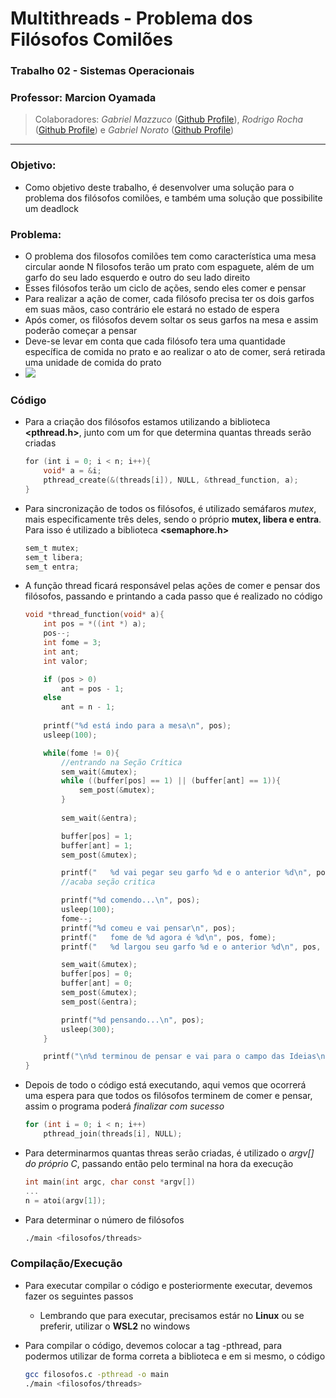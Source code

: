# Multithreads - Problema dos Filósofos Comilões

### Trabalho 02 - Sistemas Operacionais
### Professor: Marcion Oyamada

>Colaboradores: *Gabriel Mazzuco* ([Github Profile](https://github.com/gabrielmazz)), *Rodrigo Rocha* ([Github Profile](https://github.com/Rodrigo2603)) e *Gabriel Norato* ([Github Profile](https://github.com/iMaGiNaTrOn))
---

### Objetivo:
- Como objetivo deste trabalho, é desenvolver uma solução para o problema dos filósofos comilões, e também uma solução que possibilite um deadlock

### Problema:
- O problema dos filosofos comilões tem como característica uma mesa circular aonde N filosofos terão um prato com espaguete, além de um garfo do seu lado esquerdo e outro do seu lado direito
- Esses filósofos terão um ciclo de ações, sendo eles comer e pensar
- Para realizar a ação de comer, cada filósofo precisa ter os dois garfos em suas mãos, caso contrário ele estará no estado de espera
- Após comer, os filósofos devem soltar os seus garfos na mesa e assim poderão começar a pensar
- Deve-se levar em conta que cada filósofo tera uma quantidade específica de comida no prato e ao realizar o ato de comer, será retirada uma unidade de comida do prato
- ![](https://blog.pantuza.com/uploads/675a2863bab6e110511e5925c4c339ee12e2d94e)

### Código

- Para a criação dos filósofos estamos utilizando a biblioteca **<pthread.h>**, junto com um for que determina quantas threads serão criadas

	```c
	for (int i = 0; i < n; i++){
		void* a = &i;
		pthread_create(&(threads[i]), NULL, &thread_function, a);
	}
	```

- Para sincronização de todos os filósofos, é utilizado semáfaros *mutex*, mais especificamente três deles, sendo o próprio **mutex, libera e entra**. Para isso é utilizado a biblioteca **<semaphore.h>**

	```c
	sem_t mutex;
	sem_t libera;
	sem_t entra;
	```

- A função thread ficará responsável pelas ações de comer e pensar dos filósofos, passando e printando a cada passo que é realizado no código

	```c
	void *thread_function(void* a){
	    int pos = *((int *) a);
	    pos--;
	    int fome = 3;
	    int ant;
	    int valor;
	
	    if (pos > 0)
	        ant = pos - 1;
	    else
	        ant = n - 1;
	        
	    printf("%d está indo para a mesa\n", pos);
	    usleep(100);
	
	    while(fome != 0){
	        //entrando na Seção Crítica
	        sem_wait(&mutex);
	        while ((buffer[pos] == 1) || (buffer[ant] == 1)){
	            sem_post(&mutex);
	        }
	        
	        sem_wait(&entra);
	
	        buffer[pos] = 1;
	        buffer[ant] = 1;
	        sem_post(&mutex);
	
	        printf("   %d vai pegar seu garfo %d e o anterior %d\n", pos, pos, ant);
	        //acaba seção critica
	
	        printf("%d comendo...\n", pos);
	        usleep(100);
	        fome--;
	        printf("%d comeu e vai pensar\n", pos);
	        printf("   fome de %d agora é %d\n", pos, fome);
	        printf("   %d largou seu garfo %d e o anterior %d\n", pos, pos, ant);
	
	        sem_wait(&mutex);
	        buffer[pos] = 0;
	        buffer[ant] = 0;
	        sem_post(&mutex);
	        sem_post(&entra);
	
	        printf("%d pensando...\n", pos);
	        usleep(300);
	    }
	
	    printf("\n%d terminou de pensar e vai para o campo das Ideias\n\n", pos);
	}
	```

- Depois de todo o código está executando, aqui vemos que ocorrerá uma espera para que todos os filósofos terminem de comer e pensar, assim o programa poderá *finalizar com sucesso*

	```c
	for (int i = 0; i < n; i++)
	    pthread_join(threads[i], NULL);
	```

- Para determinarmos quantas threas serão criadas, é utilizado o *argv[] do próprio C*, passando então pelo terminal na hora da execução

	```c
	int main(int argc, char const *argv[])
	...
	n = atoi(argv[1]);
	```

- Para determinar o número de filósofos

	```bash
	./main <filosofos/threads>
	```

### Compilação/Execução

- Para executar compilar o código e posteriormente executar, devemos fazer os seguintes passos
	- Lembrando que para executar, precisamos estár no **Linux** ou se preferir, utilizar o **WSL2** no windows


- Para compilar o código, devemos colocar a tag -pthread, para podermos utilizar de forma correta a biblioteca e em si mesmo, o código

	```bash
	gcc filosofos.c -pthread -o main
	./main <filosofos/threads>
	```


